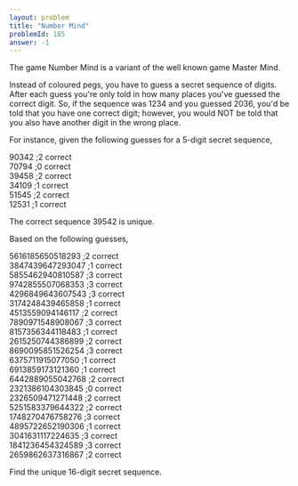 ```yaml
---
layout: problem
title: "Number Mind"
problemId: 185
answer: -1
---
```

The game Number Mind is a variant of the well known game Master Mind.

Instead of coloured pegs, you have to guess a secret sequence of digits. After each guess you're only told in how many places you've guessed the correct digit. So, if the sequence was 1234 and you guessed 2036, you'd be told that you have one correct digit; however, you would NOT be told that you also have another digit in the wrong place.

For instance, given the following guesses for a 5-digit secret sequence,

90342 ;2 correct  
 70794 ;0 correct  
 39458 ;2 correct  
 34109 ;1 correct  
 51545 ;2 correct  
 12531 ;1 correct

The correct sequence 39542 is unique.

Based on the following guesses,

5616185650518293 ;2 correct  
 3847439647293047 ;1 correct  
 5855462940810587 ;3 correct  
 9742855507068353 ;3 correct  
 4296849643607543 ;3 correct  
 3174248439465858 ;1 correct  
 4513559094146117 ;2 correct  
 7890971548908067 ;3 correct  
 8157356344118483 ;1 correct  
 2615250744386899 ;2 correct  
 8690095851526254 ;3 correct  
 6375711915077050 ;1 correct  
 6913859173121360 ;1 correct  
 6442889055042768 ;2 correct  
 2321386104303845 ;0 correct  
 2326509471271448 ;2 correct  
 5251583379644322 ;2 correct  
 1748270476758276 ;3 correct  
 4895722652190306 ;1 correct  
 3041631117224635 ;3 correct  
 1841236454324589 ;3 correct  
 2659862637316867 ;2 correct

Find the unique 16-digit secret sequence.
